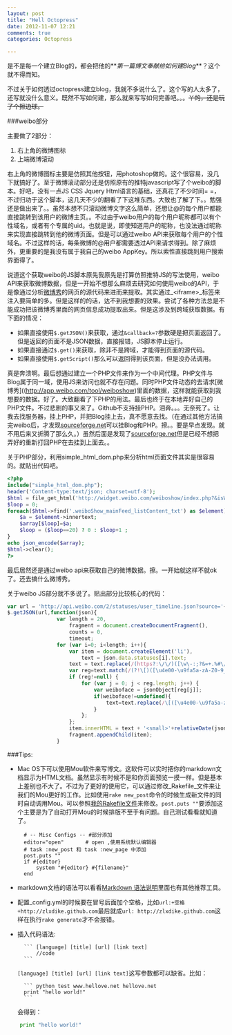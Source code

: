 ```yaml
---
layout: post
title: "Hell Octopress"
date: 2012-11-07 12:21
comments: true
categories: Octopress

---
```




是不是每一个建立Blog的，都会把他的**_第一篇博文奉献给如何建Blog_**？这个就不得而知。
  
不过关于如何透过octopress建立blog，我就不多说什么了。这个写的人太多了，还写就没什么意义。既然不写如何建，那么就来写写如何完善吧。。。~~丫的，还是玩了个擦边球。~~

###weibo部分

主要做了2部分：

1. 右上角的微博图标
2. 上端微博滚动

右上角的微博图标主要是仿照其他按钮，用photoshop做的。这个很容易，没几下就搞好了。至于微博滚动部分还是仿照原有的推特javascript写了个weibo的脚本。好吧，没有一点JS CSS Jquery Html语言的基础，还真花了不少时间= =，不过归功于这个脚本，这几天不少的翻看了下这堆东西。大致也了解了下。。勉强还是做出来了。。虽然本想不只滚动微博文字这么简单，还想让@的每个用户都能直接跳转到该用户的微博主页。。不过由于weibo用户的每个用户昵称都可以有个性域名，或者有个专属的uid。也就是说，即使知道用户的昵称，也没法通过昵称来实现直接跳转到他的微博页面。但是可以通过weibo API来获取每个用户的个性域名。不过这样的话，每条微博的@用户都需要透过API来请求得到。除了麻烦外，更重要的是我没有属于我自己的weibo AppKey。所以索性直接跳到用户搜索界面得了。
<!--more-->
说道这个获取weibo的JS脚本原先我原先是打算仿照推特JS的写法使用，weibo API来获取微博数据，但是一开始不想那么麻烦去研究如何使用weibo的API，于是像通过分析[微博秀](http://app.weibo.com/tool/weiboshow)的网页的源代码来进而来提取。其实通过_\<iframe\>_标签来注入要简单的多。但是这样的的话，达不到我想要的效果。尝试了各种方法总是不能成功把该微博秀里面的网页信息成功提取出来。但是这涉及到跨域获取数据。有下面的情况：


* 如果直接使用`$.getJSON()`来获取，通过`&callback=?`参数硬是把页面返回了。但是返回的页面不是JSON数据，直接报错，JS脚本停止运行。
* 如果直接通过`$.get()`来获取，除非不是跨域，才能得到页面的源代码。
* 如果直接使用`$.getScript()`那么可以返回得到该页面，但是没办法调用。

真是奔溃啊。最后想通过建立一个PHP文件来作为一个中间代理。PHP文件与Blog属于同一域，使用JS来访问也就不存在问题。同时PHP文件动态的去请求[微博秀]((http://app.weibo.com/tool/weiboshow)里面的数据，这样就能获取到我想要的数据。好了。大致翻看了下PHP的用法。最后也终于在本地弄好自己的PHP文件。不过悲剧的事又来了。Github不支持挂PHP。泪奔。。。无奈死了。让我去找服务器，挂上PHP，并把Blog挂上去，真不愿意去找。（在通过其他方法搞完weibo后，才发现[sourceforge.net](sourceforge.net)可以挂Blog和PHP。擦。。要是早点发现。就不用后来又折腾了那么久。）虽然后面是发现了[sourceforge.net](sourceforge.net)但是已经不想把弄好的重新打回PHP在去挂到上面去。。

关于PHP部分，利用simple_html_dom.php来分析html页面文件其实是很容易的。就贴出代码吧。
```php
<?php
include("simple_html_dom.php");
header('Content-type:text/json; charset=utf-8');
$html = file_get_html('http://widget.weibo.com/weiboshow/index.php?&isWeibo=1&uid=1765106605&verifier=a4b838a0&dpc=1');
$loop = 0;
foreach($html->find('.weiboShow_mainFeed_listContent_txt') as $element){
	$a = $element->innertext;
	$array[$loop]=$a;
	$loop = ($loop==20) ? 0 : $loop+1 ;
}
echo json_encode($array);
$html->clear();
?>
```

最后居然还是通过weibo api来获取自己的微博数据。擦。一开始就这样不就ok了。还去搞什么微博秀。


关于weibo JS部分就不多说了。贴出部分比较核心的代码：

```js
var url = 'http://api.weibo.com/2/statuses/user_timeline.json?source='+source+'&uid='+uid+'&feature=1&trim_user=1&callback=?';
$.getJSON(url,function(json){
				var length = 20,
					fragment = document.createDocumentFragment(),
					counts = 0,
					timeout;
				for (var i=0; i<length; i++){
					var item = document.createElement('li'),
						text = json.data.statuses[i].text;	
					text = text.replace(/(https?:\/\/)([\w\-:;?&=+.%#\/]+)/gi, '<a href="$1$2">$2</a>').replace(/(^|\W)#(\w+)/g, '$1<a href="http://huati.weibo.com/k/$2?">#$2#</a>').replace(/@([\u4e00-\u9fa5a-zA-Z0-9_-]{4,30})/g, '<a href="http://s.weibo.com/user/$1?">@$1</a>');	
					var reg=text.match(/(?!\[)([\u4e00-\u9fa5a-zA-Z0-9_-]{1,10})(?=\])/gi);
					if (reg!=null) {
						for (var j = 0; j < reg.length; j++) {
							var weiboface = jsonObject[reg[j]];
							if(weiboface!=undefined){
								text=text.replace(/\[([\u4e00-\u9fa5a-zA-Z0-9_-]{1,10})\]/, '<img src="'+weiboface+'" img>');
							}		
						};
					};
					item.innerHTML = text + '<small>'+relativeDate(json.data.statuses[i].created_at)+'</small>';
					fragment.appendChild(item);
				}
```
	
###Tips:

* Mac OS下可以使用Mou软件来写博文。这软件可以实时把你的markdown文档显示为HTML文档。虽然显示有时候不是和你页面预览一摸一样。但是基本上差别也不大了。不过为了更好的使用它，可以通过修改_Rakefile_文件来让我们的Mou更好的工作。比如使用`rake new_post`命令的时候生成新文件的同时自动调用Mou。可以参照[我的Rakefile文件](https://github.com/zlxdike/octopress-blog/blob/master/Rakefile)来修改。`post.puts ""`要添加这个主要是为了自动打开Mou的时候排版不至于有问题。自己测试看看就知道了。

		# -- Misc Configs -- #部分添加
		editor="open"       # open ,使用系统默认编辑器 
		# task :new_post 和 task :new_page 中添加
		post.puts ""
		if #{editor}
			system "#{editor} #{filename}"
		end
	

* markdown文档的语法可以看看[Markdown 语法说明](http://wowubuntu.com/markdown/)里面也有其他推荐工具。
* 配置_config.yml的时候要在冒号后面加个空格，比如`url:+空格+http://zlxdike.github.com`最后就成`url: http://zlxdike.github.com`这样在执行`rake generate`才不会报错。
* 插入代码语法:
	
		``` [language] [title] [url] [link text]
			//code 
		```   
	`[language] [title] [url] [link text]`这写参数都可以缺省。比如：
		
		``` python test www.hellove.net hellove.net
		print "hello world!"
		``` 
	会得到：
``` python test www.hellove.net hellove.net
	print "hello world!"
``` 


	

